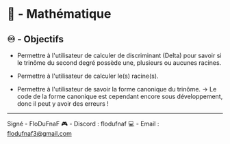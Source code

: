 # 🧮 - Mathématique

## ♾️ - Objectifs

- Permettre à l'utilisateur de calculer de discriminant (Delta) pour savoir si le trinôme du second degré possède une, plusieurs ou aucunes racines.
- Permettre à l'utilisateur de calculer le(s) racine(s).

- Permettre à l'utilisateur de savoir la forme canonique du trinôme.
-> Le code de la forme canonique est cependant encore sous développement, donc il peut y avoir des erreurs !

---

Signé - FloDuFnaF
🎮 - Discord : flodufnaf
💻 - Email : flodufnaf3@gmail.com
